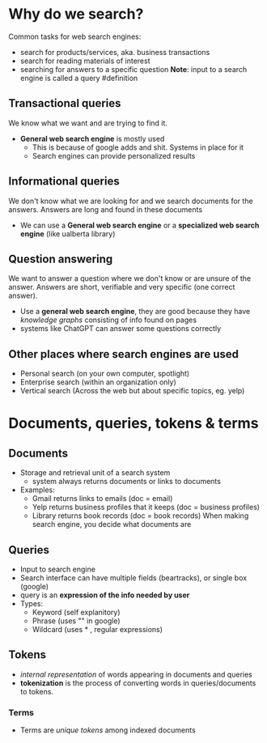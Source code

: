 # Why do we search?
Common tasks for web search engines:
- search for products/services, aka. business transactions
- search for reading materials of interest
- searching for answers to a specific question
**Note**: input to a search engine is called a query #definition
## Transactional queries
We know what we want and are trying to find it.
- **General web search engine** is mostly used
	- This is because of google adds and shit. Systems in place for it
	- Search engines can provide personalized results
## Informational queries
We don't know what we are looking for and we search documents for the answers. Answers are long and found in these documents
- We can use a **General web search engine** or a **specialized web search engine** (like ualberta library)
## Question answering
We want to answer a question where we don't know or are unsure of the answer. Answers are short, verifiable and very specific (one correct answer).
- Use a **general web search engine**, they are good because they have *knowledge graphs* consisting of info found on pages
- systems like ChatGPT can answer some questions correctly
## Other places where search engines are used
- Personal search (on your own computer, spotlight)
- Enterprise search (within an organization only)
- Vertical search (Across the web but about specific topics, eg. yelp)
# Documents, queries, tokens & terms
## Documents
- Storage and retrieval unit of a search system
	- system always returns documents or links to documents
- Examples:
	- Gmail returns links to emails (doc = email)
	- Yelp returns business profiles that it keeps (doc = business profiles)
	- Library returns book records (doc = book records)
When making search engine, you decide what documents are
## Queries
- Input to search engine
- Search interface can have multiple fields (beartracks), or single box (google)
- query is an **expression of the info needed by user**
- Types:
	- Keyword (self explanitory)
	- Phrase (uses "" in google)
	- Wildcard (uses * , regular expressions)
## Tokens
- *internal representation* of words appearing in documents and queries
- **tokenization** is the process of converting words in queries/documents to tokens.
### Terms
- Terms are *unique tokens* among indexed documents